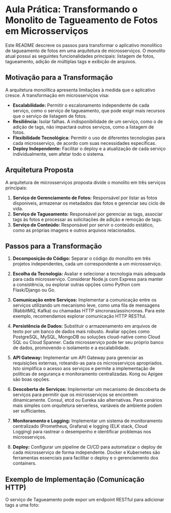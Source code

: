 # Aula Prática: Transformando o Monolito de Tagueamento de Fotos em Microsserviços

Este README descreve os passos para transformar o aplicativo monolítico de tagueamento de fotos em uma arquitetura de microsserviços. O monolito atual possui as seguintes funcionalidades principais: listagem de fotos, tagueamento, adição de múltiplas tags e exibição de arquivos.

## Motivação para a Transformação

A arquitetura monolítica apresenta limitações à medida que o aplicativo cresce. A transformação em microsserviços visa:

* **Escalabilidade:** Permitir o escalonamento independente de cada serviço, como o serviço de tagueamento, que pode exigir mais recursos que o serviço de listagem de fotos.
* **Resiliência:** Isolar falhas. A indisponibilidade de um serviço, como o de adição de tags, não impactará outros serviços, como a listagem de fotos.
* **Flexibilidade Tecnológica:** Permitir o uso de diferentes tecnologias para cada microsserviço, de acordo com suas necessidades específicas.
* **Deploy Independente:** Facilitar o deploy e a atualização de cada serviço individualmente, sem afetar todo o sistema.

## Arquitetura Proposta

A arquitetura de microsserviços proposta divide o monolito em três serviços principais:

1. **Serviço de Gerenciamento de Fotos:** Responsável por listar as fotos disponíveis, armazenar os metadados das fotos e gerenciar seu ciclo de vida.
2. **Serviço de Tagueamento:** Responsável por gerenciar as tags, associar tags às fotos e processar as solicitações de adição e remoção de tags.
3. **Serviço de Conteúdo:** Responsável por servir o conteúdo estático, como as próprias imagens e outros arquivos relacionados.

## Passos para a Transformação

1. **Decomposição do Código:** Separar o código do monolito em três projetos independentes, cada um correspondente a um microsserviço.

2. **Escolha da Tecnologia:** Avaliar e selecionar a tecnologia mais adequada para cada microsserviço.  Considerar Node.js com Express para manter a consistência, ou explorar outras opções como Python com Flask/Django ou Go.

3. **Comunicação entre Serviços:** Implementar a comunicação entre os serviços utilizando um mecanismo leve, como uma fila de mensagens (RabbitMQ, Kafka) ou chamadas HTTP síncronas/assíncronas. Para este exemplo, recomendamos explorar comunicação HTTP RESTful.

4. **Persistência de Dados:** Substituir o armazenamento em arquivos de texto por um banco de dados mais robusto.  Avaliar opções como PostgreSQL, MySQL, MongoDB ou soluções cloud-native como Cloud SQL ou Cloud Spanner. Cada microsserviço pode ter seu próprio banco de dados, promovendo o isolamento e a escalabilidade.

5. **API Gateway:** Implementar um API Gateway para gerenciar as requisições externas, roteando-as para os microsserviços apropriados.  Isto simplifica o acesso aos serviços e permite a implementação de políticas de segurança e monitoramento centralizadas.  Kong ou Apigee são boas opções.

6. **Descoberta de Serviços:** Implementar um mecanismo de descoberta de serviços para permitir que os microsserviços se encontrem dinamicamente.  Consul, etcd ou Eureka são alternativas.  Para cenários mais simples com orquitetura serverless, variáveis de ambiente podem ser sufficiantes.

7. **Monitoramento e Logging:** Implementar um sistema de monitoramento centralizado (Prometheus, Grafana) e logging (ELK stack, Cloud Logging) para rastrear o desempenho e identificar problemas nos microsserviços.

8. **Deploy:**  Configurar um pipeline de CI/CD para automatizar o deploy de cada microsserviço de forma independente.  Docker e Kubernetes são ferramentas essenciais para facilitar o deploy e o gerenciamento dos containers.


## Exemplo de Implementação (Comunicação HTTP)

O serviço de Tagueamento pode expor um endpoint RESTful para adicionar tags a uma foto:

